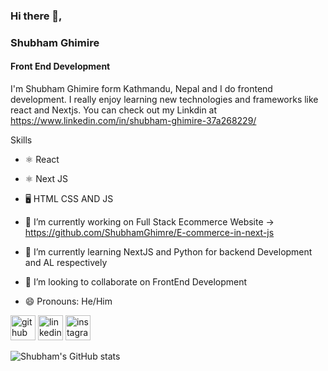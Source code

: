 ### Hi there 👋, 
### Shubham Ghimire

#### Front End Development 
I'm Shubham Ghimire form  Kathmandu, Nepal and I do frontend development. I really enjoy learning new technologies and frameworks like react and Nextjs. You can check out my Linkdin at https://www.linkedin.com/in/shubham-ghimire-37a268229/

Skills
- ⚛️ React
- ⚛️ Next JS
- 🖥️ HTML CSS AND JS

- 🔭 I’m currently working on Full Stack Ecommerce Website -> https://github.com/ShubhamGhimre/E-commerce-in-next-js
- 🌱 I’m currently learning NextJS and Python for backend Development  and AL respectively 
- 👯 I’m looking to collaborate on FrontEnd Development 
- 😄 Pronouns: He/Him 


[<img src='https://cdn.jsdelivr.net/npm/simple-icons@3.0.1/icons/github.svg' alt='github' height='40'>](https://github.com/ShubhamGhimre)  [<img src='https://cdn.jsdelivr.net/npm/simple-icons@3.0.1/icons/linkedin.svg' alt='linkedin' height='40'>](https://www.linkedin.com/in/shubham-ghimire-37a268229/)  [<img src='https://cdn.jsdelivr.net/npm/simple-icons@3.0.1/icons/instagram.svg' alt='instagram' height='40'>](https://www.instagram.com/https://www.instagram.com/shubham_1ghimire//)  



![Shubham's GitHub stats](https://github-readme-stats.vercel.app/api?username=ShubhamGhimre&show_icons=true&theme=transparent)





